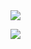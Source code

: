 <img src="https://github.com/Jimolson-git/misc/blob/main/picfinished/gitcoverfinished.JPEG" />

<a href="https://www.linkedin.com/in/jim-olson456/"> <img src="https://img.shields.io/badge/LinkedIn-0077B5?style=for-the-badge&logo=linkedin&logoColor=white" /> </a>

<!--
**Jimolson-git/Jimolson-git** is a ✨ _special_ ✨ repository because its `README.md` (this file) appears on your GitHub profile.

Here are some ideas to get you started:

- 🔭 I’m currently working on ...
- 🌱 I’m currently learning ...
- 👯 I’m looking to collaborate on ...
- 🤔 I’m looking for help with ...
- 💬 Ask me about ...
- 📫 How to reach me: ...
- 😄 Pronouns: ...
- ⚡ Fun fact: ...
-->
